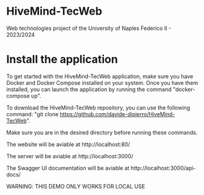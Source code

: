 # HiveMind-TecWeb
Web technologies project of the University of Naples Federico II - 2023/2024

# Install the application

To get started with the HiveMind-TecWeb application, make sure you have Docker and Docker Compose installed on your system. Once you have them installed, you can launch the application by running the command "docker-compose up". 



To download the HiveMind-TecWeb repository, you can use the following command: "git clone https://github.com/davide-dipierro/HiveMind-TecWeb". 



Make sure you are in the desired directory before running these commands.



The website will be aviable at http://localhost:80/

The server will be aviable at http://localhost:3000/

The Swagger UI documentation will be aviable at http://localhost:3000/api-docs/



WARNING: THIS DEMO ONLY WORKS FOR LOCAL USE
